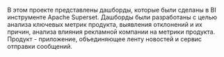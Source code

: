 В этом проекте представлены дашборды, которые были сделаны в BI инструменте Apache Superset. Дашборды были разработаны с целью анализа ключевых метрик продукта, выявления отклонений и их причин, анализа влияния рекламной компании на метрики продукта.
Продукт - приложение, объединяющее ленту новостей и сервис отправки сообщений. 
